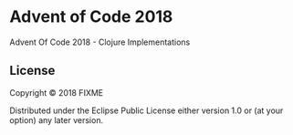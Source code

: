 # Advent of Code 2018

Advent Of Code 2018 - Clojure Implementations

## License

Copyright © 2018 FIXME

Distributed under the Eclipse Public License either version 1.0 or (at
your option) any later version.
